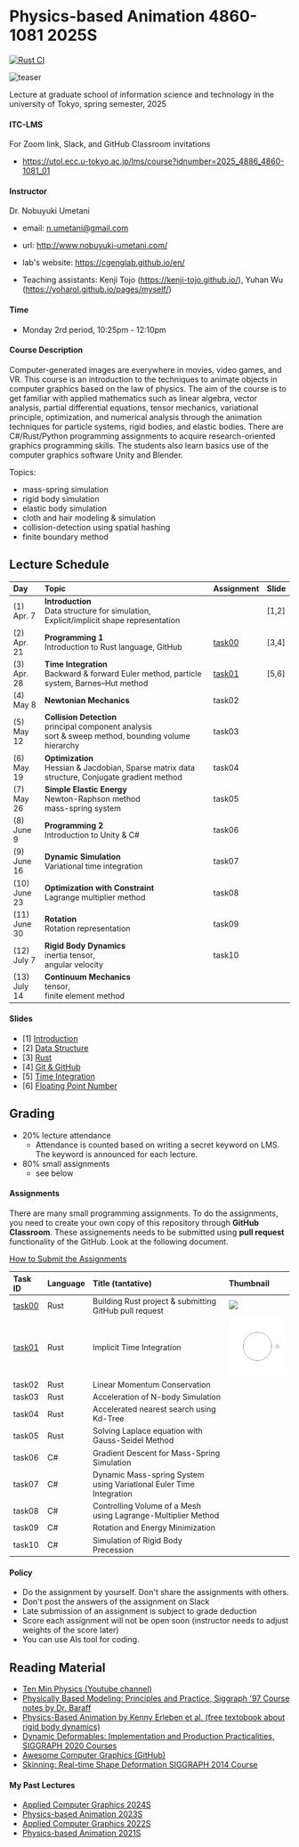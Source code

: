 # Physics-based Animation 4860-1081 2025S

[![Rust CI](https://github.com/PBA-2025/main/actions/workflows/CI.yml/badge.svg)](https://github.com/PBA-2025/main/actions/workflows/CI.yml)

![teaser](doc/rep_image.png)

Lecture at graduate school of information science and technology in the university of Tokyo, spring semester, 2025

#### ITC-LMS 

For Zoom link, Slack, and GitHub Classroom invitations

- https://utol.ecc.u-tokyo.ac.jp/lms/course?idnumber=2025_4886_4860-1081_01

#### Instructor
Dr. Nobuyuki Umetani 
- email: n.umetani@gmail.com
- url: http://www.nobuyuki-umetani.com/
- lab's website: https://cgenglab.github.io/en/

- Teaching assistants: Kenji Tojo (https://kenji-tojo.github.io/), Yuhan Wu (https://yoharol.github.io/pages/myself/)

#### Time
- Monday 2rd period, 10:25pm - 12:10pm

#### Course Description

Computer-generated images are everywhere in movies, video games, and VR. This course is an introduction to the techniques to animate objects in computer graphics based on the law of physics. The aim of the course is to get familiar with applied mathematics such as linear algebra, vector analysis, partial differential equations, tensor mechanics, variational principle, optimization, and numerical analysis through the animation techniques for particle systems, rigid bodies, and elastic bodies. There are C#/Rust/Python programming assignments to acquire research-oriented graphics programming skills. The students also learn basics use of the computer graphics software Unity and Blender.

Topics:
- mass-spring simulation
- rigid body simulation
- elastic body simulation
- cloth and hair modeling & simulation
- collision-detection using spatial hashing
- finite boundary method



## Lecture Schedule

| Day | Topic | Assignment       | Slide |
|:----|:---|:-----------------|-----|
| (1)<br> Apr. 7 | **Introduction**<br>Data structure for simulation, Explicit/implicit shape representation |                  | [1,2] |
| (2)<br> Apr. 21 | **Programming 1**<br>Introduction to Rust language, GitHub | [task00](task00) | [3,4] |
| (3)<br> Apr. 28 | **Time Integration**<br>Backward & forward Euler method, particle system, Barnes–Hut method | [task01](task01) | [5,6] |
| (4)<br> May 8 | **Newtonian Mechanics**<br/>| task02           |     |
| (5)<br> May 12 | **Collision Detection**<br/>principal component analysis<br>sort & sweep method, bounding volume hierarchy<br> | task03           |     |
| (6)<br> May 19 | **Optimization**<br>Hessian & Jacdobian, Sparse matrix data structure, Conjugate gradient method | task04           |     |
| (7)<br> May 26 | **Simple Elastic Energy**<br/>Newton-Raphson method<br>mass-spring system | task05           |     |
| (8)<br> June 9 | **Programming 2**<br>Introduction to Unity & C# | task06           |     |
| (9)<br> June 16 | **Dynamic Simulation**<br/>Variational time integration | task07           |     |
| (10)<br> June 23 | **Optimization with Constraint**<br/> Lagrange multiplier method | task08           |     |
| (11)<br> June 30 | **Rotation**<br>Rotation representation | task09           |     |
| (12)<br> July 7 | **Rigid Body Dynamics** <br/>inertia tensor, <br/>angular velocity | task10           |     |
| (13)<br> July 14 | **Continuum Mechanics**<br> tensor,<br> finite element method |                  |     |

#### Slides

- [1] [Introduction](http://nobuyuki-umetani.com/pba2025s/introduction.pdf)
- [2] [Data Structure](http://nobuyuki-umetani.com/pba2025s/data_structure.pdf)
- [3] [Rust](http://nobuyuki-umetani.com/pba2025s/rust.pdf)
- [4] [Git & GitHub](http://nobuyuki-umetani.com/pba2025s/git_wo_link.pdf) 
- [5] [Time Integration](http://nobuyuki-umetani.com/pba2025s/time_integration.pdf)
- [6] [Floating Point Number](http://nobuyuki-umetani.com/pba2025s/floating_point_number.pdf)


## Grading

- 20% lecture attendance
  - Attendance is counted based on writing a secret keyword on LMS. The keyword is announced for each lecture.  
- 80% small assignments
  - see below

#### Assignments

There are many small programming assignments. To do the assignments, you need to create your own copy of this repository through **GitHub Classroom**.  These assignements needs to be submitted using **pull request** functionality of the GitHub. Look at the following document. 

[How to Submit the Assignments](doc/submit.md)

| Task ID          | Language | Title (tantative) | Thumbnail                 |
|:-----------------| :--- | :------------------------ |:--------------------------|
| [task00](task00) | Rust | Building Rust project & submitting GitHub pull request | ![](task00/thumbnail.gif) |
| [task01](task01) | Rust | Implicit Time Integration | ![](task01/thumbnail.gif) |
| task02           | Rust | Linear Momentum Conservation |                           |
| task03           | Rust | Acceleration of N-body Simulation |                           |
| task04           | Rust | Accelerated nearest search using Kd-Tree |                           |
| task05           | Rust | Solving Laplace equation with Gauss-Seidel Method |                           |
| task06           | C# | Gradient Descent for Mass-Spring Simulation |                           |
| task07           | C# | Dynamic Mass-spring System using Variational Euler Time Integration |                           |
| task08           | C# | Controlling Volume of a Mesh using Lagrange-Multiplier Method |                           |
| task09           | C# | Rotation and Energy Minimization |                           |
| task10           | C# | Simulation of Rigid Body Precession |                           |


#### Policy

- Do the assignment by yourself. Don't share the assignments with others.
- Don't post the answers of the assignment on Slack 
- Late submission of an assignment is subject to grade deduction
- Score each assignment will not be open soon (instructor needs to adjust weights of the score later)
- You can use AIs tool for coding.



## Reading Material

- [Ten Min Physics (Youtube channel)](https://www.youtube.com/@TenMinutePhysics/videos)
- [Physically Based Modeling: Principles and Practice, Siggraph '97 Course notes by Dr. Baraff](http://www.cs.cmu.edu/~baraff/sigcourse/index.html)
- [Physics-Based Animation  by Kenny Erleben et al. (free textobook about rigid body dynamics)](https://iphys.wordpress.com/2020/01/12/free-textbook-physics-based-animation/)
- [Dynamic Deformables: Implementation and Production Practicalities, SIGGRAPH 2020 Courses](http://www.tkim.graphics/DYNAMIC_DEFORMABLES/)
- [Awesome Computer Graphics (GitHub)](https://github.com/luisnts/awesome-computer-graphics)
- [Skinning: Real-time Shape Deformation SIGGRAPH 2014 Course](https://skinning.org/)


#### My Past Lectures
- [Applied Computer Graphics 2024S](https://github.com/nobuyuki83/Applied_Computer_Graphics_2024S)
- [Physics-based Animation 2023S](https://github.com/nobuyuki83/Physics-based_Animation_2023S)
- [Applied Computer Graphics 2022S](https://github.com/nobuyuki83/Applied_Computer_Graphics_2022S)
- [Physics-based Animation 2021S](https://github.com/nobuyuki83/Physics-based_Animation_2021S)

